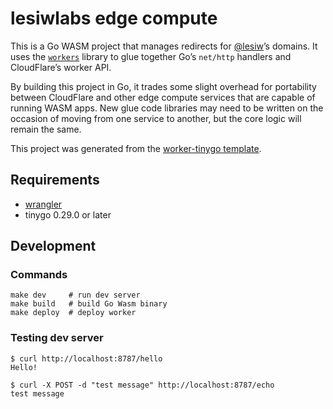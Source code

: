 # lesiwlabs edge compute

This is a Go WASM project that manages redirects for [@lesiw][lesiw]’s domains.
It uses the [`workers`][workers] library to glue together Go’s `net/http`
handlers and CloudFlare’s worker API.

By building this project in Go, it trades some slight overhead for portability
between CloudFlare and other edge compute services that are capable of running
WASM apps. New glue code libraries may need to be written on the occasion of
moving from one service to another, but the core logic will remain the same.

This project was generated from the [worker-tinygo template][template].

## Requirements

- [wrangler](https://developers.cloudflare.com/workers/wrangler/)
- tinygo 0.29.0 or later

## Development

### Commands

```
make dev     # run dev server
make build   # build Go Wasm binary
make deploy  # deploy worker
```

### Testing dev server

```
$ curl http://localhost:8787/hello
Hello!
```

```
$ curl -X POST -d "test message" http://localhost:8787/echo
test message
```

[lesiw]: https://github.com/lesiw
[workers]: https://github.com/syumai/workers
[template]: https://github.com/syumai/workers/tree/main/_templates/cloudflare/worker-tinygo
